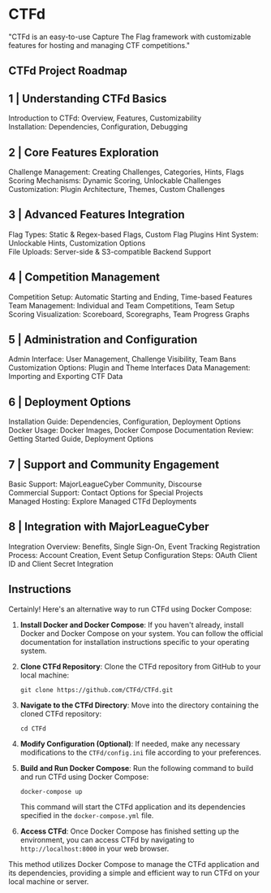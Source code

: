 
# CTFd

"CTFd is an easy-to-use Capture The Flag framework with customizable features for hosting and managing CTF competitions."


## CTFd Project Roadmap 


## 1 | Understanding CTFd Basics 
Introduction to CTFd: Overview, Features, Customizability  
Installation: Dependencies, Configuration, Debugging 






## 2 | Core Features Exploration 
Challenge Management: Creating Challenges, Categories, Hints, Flags  
Scoring Mechanisms: Dynamic Scoring, Unlockable Challenges 
Customization: Plugin Architecture, Themes, Custom Challenges 



## 3 | Advanced Features Integration 
Flag Types: Static & Regex-based Flags, 
Custom Flag Plugins Hint System: Unlockable Hints, Customization Options  
File Uploads: Server-side & S3-compatible Backend Support 



## 4 | Competition Management 
Competition Setup: Automatic Starting and Ending, Time-based Features 
Team Management: Individual and Team Competitions, Team Setup  
Scoring Visualization: Scoreboard, Scoregraphs, Team Progress Graphs 


## 5 | Administration and Configuration 
Admin Interface: User Management, Challenge Visibility, Team Bans 
Customization Options: Plugin and Theme Interfaces 
Data Management: Importing and Exporting CTF Data 


## 6 | Deployment Options 
Installation Guide: Dependencies, Configuration, Deployment Options 
Docker Usage: Docker Images, Docker Compose 
Documentation Review: Getting Started Guide, Deployment Options 


## 7 | Support and Community Engagement 
Basic Support: MajorLeagueCyber Community, Discourse  
Commercial Support: Contact Options for Special Projects  
Managed Hosting: Explore Managed CTFd Deployments 




## 8 | Integration with MajorLeagueCyber 
Integration Overview: Benefits, Single Sign-On, Event Tracking 
Registration Process: Account Creation, Event Setup 
Configuration Steps: OAuth Client ID and Client Secret Integration 




## Instructions
Certainly! Here's an alternative way to run CTFd using Docker Compose:

1. **Install Docker and Docker Compose**: If you haven't already, install Docker and Docker Compose on your system. You can follow the official documentation for installation instructions specific to your operating system.

2. **Clone CTFd Repository**: Clone the CTFd repository from GitHub to your local machine:

    ```
    git clone https://github.com/CTFd/CTFd.git
    ```

3. **Navigate to the CTFd Directory**: Move into the directory containing the cloned CTFd repository:

    ```
    cd CTFd
    ```

4. **Modify Configuration (Optional)**: If needed, make any necessary modifications to the `CTFd/config.ini` file according to your preferences.

5. **Build and Run Docker Compose**: Run the following command to build and run CTFd using Docker Compose:

    ```
    docker-compose up
    ```

    This command will start the CTFd application and its dependencies specified in the `docker-compose.yml` file.

6. **Access CTFd**: Once Docker Compose has finished setting up the environment, you can access CTFd by navigating to `http://localhost:8000` in your web browser.

This method utilizes Docker Compose to manage the CTFd application and its dependencies, providing a simple and efficient way to run CTFd on your local machine or server.
